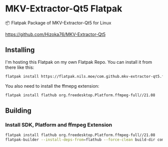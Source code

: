 # MKV-Extractor-Qt5 Flatpak

📦 Flatpak Package of MKV-Extractor-Qt5 for Linux

<https://github.com/Hizoka76/MKV-Extractor-Qt5>

## Installing

I'm hosting this Flatpak on my own Flatpak Repo. You can install it from there like this:

```bash
flatpak install https://flatpak.nils.moe/com.github.mkv-extractor-qt5.flatpakref
```

You also need to install the ffmepg extension:

```bash
flatpak install flathub org.freedesktop.Platform.ffmpeg-full//21.08
```

## Building

### Install SDK, Platform and ffmpeg Extension

```bash
flatpak install flathub org.freedesktop.Platform.ffmpeg-full//21.08
flatpak-builder --install-deps-from=flathub --force-clean build-dir com.github.mkv-extractor-qt5.yml
```
